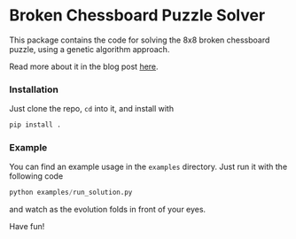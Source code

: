 # Broken Chessboard Puzzle Solver

This package contains the code for solving the 8x8 broken chessboard puzzle, using a genetic algorithm approach.

Read more about it in the blog post [here](https://medium.com/@lubej.matic/solving-the-broken-chessboard-puzzle-with-a-genetic-algorithm-19be3fff8213).

### Installation

Just clone the repo, `cd` into it, and install with
```bash
pip install .
```

### Example

You can find an example usage in the `examples` directory. Just run it with the following code

```python
python examples/run_solution.py
```

and watch as the evolution folds in front of your eyes.

Have fun!
